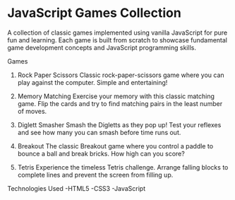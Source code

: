 # JavaScript Games Collection


A collection of classic games implemented using vanilla JavaScript for pure fun and learning. Each game is built from scratch to showcase fundamental game development concepts and JavaScript programming skills.

Games
1. Rock Paper Scissors
Classic rock-paper-scissors game where you can play against the computer. Simple and entertaining!

2. Memory Matching
Exercise your memory with this classic matching game. Flip the cards and try to find matching pairs in the least number of moves.

3. Diglett Smasher
Smash the Digletts as they pop up! Test your reflexes and see how many you can smash before time runs out.

4. Breakout
The classic Breakout game where you control a paddle to bounce a ball and break bricks. How high can you score?

5. Tetris
Experience the timeless Tetris challenge. Arrange falling blocks to complete lines and prevent the screen from filling up.


Technologies Used
-HTML5
-CSS3
-JavaScript




